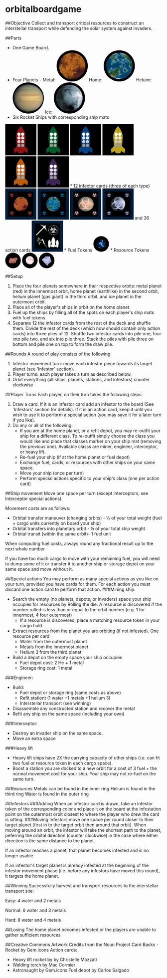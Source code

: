 # orbitalboardgame

##Objective 
Collect and transport critical resources to construct an interstellar transport while defending the solar system against invaders. 

##Parts
* One Game Board.
* Four Planets - 
Metal: <img src="https://github.com/bjornicus/orbitalboardgame/blob/master/metal-planet-mini-tile.png" width="100" height="100" style="border-radius: 50%"/> 
Home: <img src="https://github.com/bjornicus/orbitalboardgame/blob/master/home-planet-mini-tile.png" width="100" height="100" style="border-radius: 50%"/>
Heluim: <img src="https://github.com/bjornicus/orbitalboardgame/blob/master/helium-planet-mini-tile.png" width="100" height="100" style="border-radius: 50%"/>
Ice: <img src="https://github.com/bjornicus/orbitalboardgame/blob/master/ice-planet-mini-tile.png" width="100" height="100" style="border-radius: 50%"/>
* Six Rocket Ships with corresponding ship mats 
<img src="https://github.com/bjornicus/orbitalboardgame/blob/master/ship-card-red.png" width="100" height="100" /> 
<img src="https://github.com/bjornicus/orbitalboardgame/blob/master/ship-card-green.png" width="100" height="100" /> 
<img src="https://github.com/bjornicus/orbitalboardgame/blob/master/ship-card-blue.png" width="100" height="100" /> 
<img src="https://github.com/bjornicus/orbitalboardgame/blob/master/ship-card-yellow.png" width="100" height="100" /> 
<img src="https://github.com/bjornicus/orbitalboardgame/blob/master/ship-card-orange.png" width="100" height="100" /> 
<img src="https://github.com/bjornicus/orbitalboardgame/blob/master/ship-card-purple.png" width="100" height="100" />
* 12 infector cards (three of each type) <img src="https://github.com/bjornicus/orbitalboardgame/blob/master/metal-infestor-card.png" width="100" height="100" /> <img src="https://github.com/bjornicus/orbitalboardgame/blob/master/home-infestor-card.png" width="100" height="100" /> <img src="https://github.com/bjornicus/orbitalboardgame/blob/master/helium-infestor-card.png" width="100" height="100" /> <img src="https://github.com/bjornicus/orbitalboardgame/blob/master/ice-infestor-card.png" width="100" height="100" />
and 36 action cards <img src="https://github.com/bjornicus/orbitalboardgame/blob/master/action-card.png" width="100" height="100" />
* Fuel Tokens <img src="https://github.com/bjornicus/orbitalboardgame/blob/master/fuel-token.png" width="50" height="50" style="border-radius: 50%"/>
* Resource Tokens 
<img src="https://github.com/bjornicus/orbitalboardgame/blob/master/metal-token.png" width="50" height="50" style="border-radius: 50%"/>
<img src="https://github.com/bjornicus/orbitalboardgame/blob/master/helium-token.png" width="50" height="50" style="border-radius: 50%"/>
<img src="https://github.com/bjornicus/orbitalboardgame/blob/master/ice-token.png" width="50" height="50" style="border-radius: 50%"/>


##Setup 
1. Place the four planets somewhere in their respective orbits: metal planet (red) in the innermost orbit, home planet (earthlike) in the second orbit, helium planet (gas giant) in the third orbit, and ice planet in the outermont orbit.
1. Place all of the player's ships in orbit on the home planet.
1. Fuel up the ships by filling all of the spots on each player's ship mats with fuel tokens.
1. Separate 12 the infestor cards from the rest of the deck and shuffle them. Divide the rest of the deck (which now should contain only action cards) into three piles of 12. Shuffle two infestor cards into pile one, four into pile two, and six into pile three. Stack the piles with pile three on bottom and pile one on top to form the draw pile. 

##Rounds
A round of play consists of the following:
1. Infestor movement turn: move each infestor piece towards its target planet (see 'Infestor' section).
1. Player turns: each player takes a turn as described below. 
1. Orbit everything (all ships, planets, stations, and infestors) counter clockwise 

##Player Turns
Each player, on their turn takes the following steps:
1. Draw a card.  If it is an infestor card add an infestor to the board (See 'Infestors' section for details).  If it is an action card, keep it until you wish to use it to perform a special action (you may save it for a later turn if you like). 
1. Do any or all of the following:
    * If you are at the home planet, or a refit depot, you may re-outfit your ship for a different class.  To re-outfit simply choose the class you would like and place that classes marker on your ship mat (removing the previous one).  Available classs are miner, engineer, interceptor, or heavy lift.
    * Re-fuel your ship (if at the home planet or fuel depot) 
    * Exchange fuel, cards, or resources with other ships on your same space. 
    * Move your ship (once per turn)
    * Perform special actions specific to your ship's class (one per action card)

##Ship movement 
Move one space per turn (except interceptors, see Interceptor special actions).

Movement costs are as follows: 
* Orbital transfer maneuver (changing orbits) - ½ of your total weight (fuel + cargo units currently on board your ship) 
* Orbital transfers into planetary orbit - ¼ of your total ship weight 
* Orbital transit (within the same orbit)- 1 fuel unit 

When computing fuel costs, always round any fractional result up to the next whole number.

If you have too much cargo to move with your remaining fuel, you will need to dump some of it or transfer it to another ship or storage depot on your same space and move without it.  

##Special actions
You may perform as many special actions as you like on your turn, provided you have cards for them. For each action you must discard one action card to perform that action. 
###Mining ship:  
* Search the empty (no planets, depots, or invaders) space your ship occupies for resources by Rolling the die. A resource is discovered if the number rolled is less than or equal to the orbit number (e.g. 1 for innermost, 4 four outermost)  
    * If a resource is discovered, place a matching resource token in your cargo hold
* Extract resources from the planet you are orbiting (if not infested). One resource per card 
    * Water from the outermost planet 
    * Metals from the innermost planet 
    * Helium 3 from the third planet 
* Build a depot on the empty space your ship occupies  
    * Fuel depot cost: 2 He + 1 metal 
    * Storage ring cost: 1 metal 

###Engineer: 
* Build: 
    * Fuel depot or storage ring (same costs as above)
    * Refit stationt (1 water +1 metals +1 helium 3)
    * Interstellar transport (see winning) 
* Disassemble any constructed station and recover the metal
* Refit any ship on the same space (including your own) 

###Interceptor:  
* Destroy an invader ship on the same space.
* Move an extra space 

###Heavy lift
* Heavy lift ships have 2X the carrying capacity of other ships (i.e. can fit two fuel or resource token in each cargo space).
* Boost a station you are docked to a new orbit for a cost of 3 fuel + the normal movement cost for your ship.  Your ship may not re-fuel on the same turn.

##Resources 
Metals can be found in the inner ring 
Helium is found in the third ring 
Water is found in the outer ring 

##Infestors
###Adding
When an infestor card is drawn, take an infestor token of the corresponding color and place it on the board at the infestation point on the outermost orbit closest to where the player who drew the card is sitting.
###Moving
Infestors move one space per round closer to their target planet (first in to the target orbit then around that orbit). When moving around an orbit, the infestor will take the shortest path to the planet, peferring the orbital direction (counter clockwise) in the case where either direction is the same distance to the planet. 

If an infestor reaches a planet, that planet becomes infested and is no longer usable. 

If an infestor's target planet is already infested at the beginning of the infestor movement phase (i.e. before any infestors have moved this round), it targets the home planet.

##Winning 
Successfully harvest and transport resources to the interstellar transport site: 

Easy: 4 water and 2 metals 

Normal: 6 water and 3 metals  

Hard: 8 water and 4 metals  

##Losing 
The home planet becomes infested or the players are unable to gather sufficient resources 

##Creative Commons Artwork Credits from the Noun Project
Card Backs - Rocket by Gem.icons
Action cards: 
 - Heavy lift rocket by by Christelle Mozzati
 - Welding torch by Mac Cormier
 - Astronaught by Gem.icons
Fuel depot by Carlos Salgado
